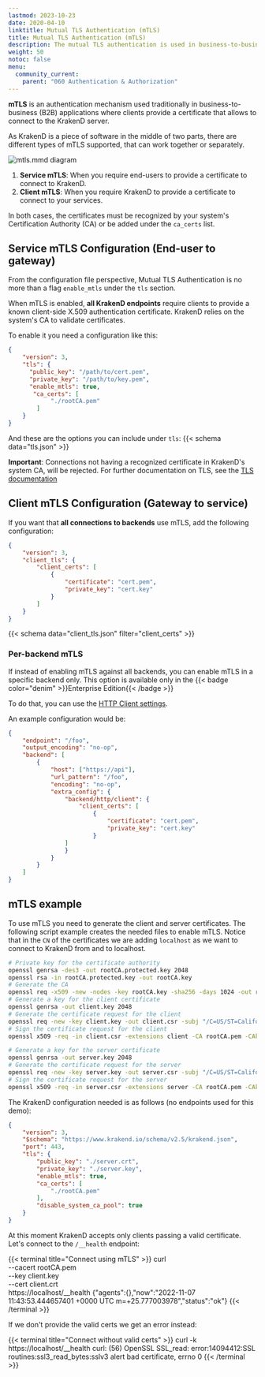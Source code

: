 ```yaml
---
lastmod: 2023-10-23
date: 2020-04-10
linktitle: Mutual TLS Authentication (mTLS)
title: Mutual TLS Authentication (mTLS)
description: The mutual TLS authentication is used in business-to-business (B2B) applications where clients must provide a certificate to connect to KrakenD
weight: 50
notoc: false
menu:
  community_current:
    parent: "060 Authentication & Authorization"
---
```


**mTLS** is an authentication mechanism used traditionally in business-to-business (B2B) applications where clients provide a certificate that allows to connect to the KrakenD server.

As KrakenD is a piece of software in the middle of two parts, there are different types of mTLS supported, that can work together or separately.

![mtls.mmd diagram](/images/documentation/diagrams/mtls.mmd.png)


1. **Service mTLS**: When you require end-users to provide a certificate to connect to KrakenD.
2. **Client mTLS**: When you require KrakenD to provide a certificate to connect to your services.

In both cases, the certificates must be recognized by your system's Certification Authority (CA) or be added under the `ca_certs` list.

## Service mTLS Configuration (End-user to gateway)
From the configuration file perspective, Mutual TLS Authentication is no more than a flag `enable_mtls` under the `tls` section.

When mTLS is enabled, **all KrakenD endpoints** require clients to provide a known client-side X.509 authentication certificate. KrakenD relies on the system's CA to validate certificates.

To enable it you need a configuration like this:

```json
{
    "version": 3,
    "tls": {
      "public_key": "/path/to/cert.pem",
      "private_key": "/path/to/key.pem",
      "enable_mtls": true,
       "ca_certs": [
            "./rootCA.pem"
        ]
    }
}
```

And these are the options you can include under `tls`:
{{< schema data="tls.json" >}}


**Important**: Connections not having a recognized certificate in KrakenD's system CA, will be rejected. For further documentation on TLS, see the [TLS documentation](/docs/service-settings/tls/)

## Client mTLS Configuration (Gateway to service)
If you want that **all connections to backends** use mTLS, add the following configuration:

```json
{
    "version": 3,
    "client_tls": {
        "client_certs": [
            {
                "certificate": "cert.pem",
                "private_key": "cert.key"
            }
        ]
    }
}
```

{{< schema data="client_tls.json" filter="client_certs" >}}

### Per-backend mTLS
If instead of enabling mTLS against all backends, you can enable mTLS in  a specific backend only. This option is available only in the {{< badge color="denim" >}}Enterprise Edition{{< /badge >}}

To do that, you can use the [HTTP Client settings](/docs/enterprise/backends/http-client/).

An example configuration would be:

```json
{
    "endpoint": "/foo",
    "output_encoding": "no-op",
    "backend": [
        {
            "host": ["https://api"],
            "url_pattern": "/foo",
            "encoding": "no-op",
            "extra_config": {
                "backend/http/client": {
                    "client_certs": [
                        {
                            "certificate": "cert.pem",
                            "private_key": "cert.key"
                        }
                ]
                }
            }
        }
    ]
}
```


## mTLS example
To use mTLS you need to generate the client and server certificates. The following script example creates the needed files to enable mTLS. Notice that in the `CN` of the certificates we are adding `localhost` as we want to connect to KrakenD from and to localhost.

```sh
# Private key for the certificate authority
openssl genrsa -des3 -out rootCA.protected.key 2048
openssl rsa -in rootCA.protected.key -out rootCA.key
# Generate the CA
openssl req -x509 -new -nodes -key rootCA.key -sha256 -days 1024 -out rootCA.pem -subj "/C=US/ST=California/L=Mountain View/O=Your Organization/OU=Your Unit/CN=example.com"
# Generate a key for the client certificate
openssl genrsa -out client.key 2048
# Generate the certificate request for the client
openssl req -new -key client.key -out client.csr -subj "/C=US/ST=California/L=Mountain View/O=Your Organization/OU=Your Unit/CN=localhost"
# Sign the certificate request for the client
openssl x509 -req -in client.csr -extensions client -CA rootCA.pem -CAkey rootCA.key -CAcreateserial -out client.crt -days 500 -sha256

# Generate a key for the server certificate
openssl genrsa -out server.key 2048
# Generate the certificate request for the server
openssl req -new -key server.key -out server.csr -subj "/C=US/ST=California/L=Mountain View/O=Your Organization/OU=Your Unit/CN=localhost"
# Sign the certificate request for the server
openssl x509 -req -in server.csr -extensions server -CA rootCA.pem -CAkey rootCA.key -CAcreateserial -out server.crt -days 500 -sha256
```

The KrakenD configuration needed is as follows (no endpoints used for this demo):

```json
{
    "version": 3,
    "$schema": "https://www.krakend.io/schema/v2.5/krakend.json",
    "port": 443,
    "tls": {
        "public_key": "./server.crt",
        "private_key": "./server.key",
        "enable_mtls": true,
        "ca_certs": [
            "./rootCA.pem"
        ],
        "disable_system_ca_pool": true
    }
}
```

At this moment KrakenD accepts only clients passing a valid certificate. Let's connect to the `/__health` endpoint:

{{< terminal title="Connect using mTLS" >}}
curl \
  --cacert rootCA.pem \
  --key client.key \
  --cert client.crt \
  https://localhost/__health
{"agents":{},"now":"2022-11-07 11:43:53.444657401 +0000 UTC m=+25.777003978","status":"ok"}
{{< /terminal >}}

If we don't provide the valid certs we get an error instead:

{{< terminal title="Connect without valid certs" >}}
curl -k https://localhost/__health
curl: (56) OpenSSL SSL_read: error:14094412:SSL routines:ssl3_read_bytes:sslv3 alert bad certificate, errno 0
{{< /terminal >}}
